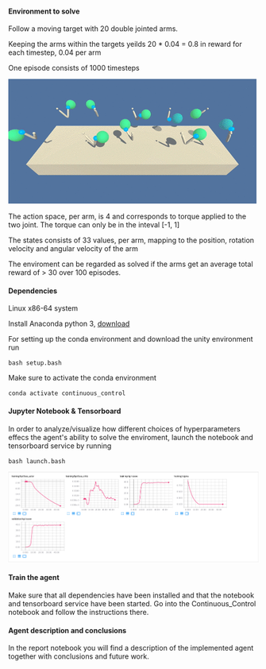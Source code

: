 #### Environment to solve

Follow a moving target with 20 double jointed arms.

Keeping the arms within the targets yeilds 20 * 0.04 = 0.8 in reward for each timestep, 0.04 per arm

One episode consists of 1000 timesteps

![Environment](img/reacher.gif)

The action space, per arm, is 4 and corresponds to torque applied to the two joint. The torque can only be
in the inteval [-1, 1]

The states consists of 33 values, per arm, mapping to the position, rotation velocity and angular velocity of the arm

The enviroment can be regarded as solved if the arms get an average total reward of > 30 over 100 episodes.

#### Dependencies

Linux x86-64 system

Install Anaconda python 3, [download](https://repo.anaconda.com/archive/Anaconda3-2021.05-Linux-x86_64.sh)

For setting up the conda environment and download the unity environment run

    bash setup.bash

Make sure to activate the conda environment

    conda activate continuous_control

#### Jupyter Notebook & Tensorboard

In order to analyze/visualize how different choices of hyperparameters effecs the agent's ability to solve the enviroment, launch the notebook and tensorboard service by running

    bash launch.bash

![Environment](img/tensorboard.png)

#### Train the agent

Make sure that all dependencies have been installed and that the notebook and tensorboard service have been started. Go into the Continuous_Control notebook and follow the instructions there.

#### Agent description and conclusions

In the report notebook you will find a description of the implemented agent together with conclusions and future work.
